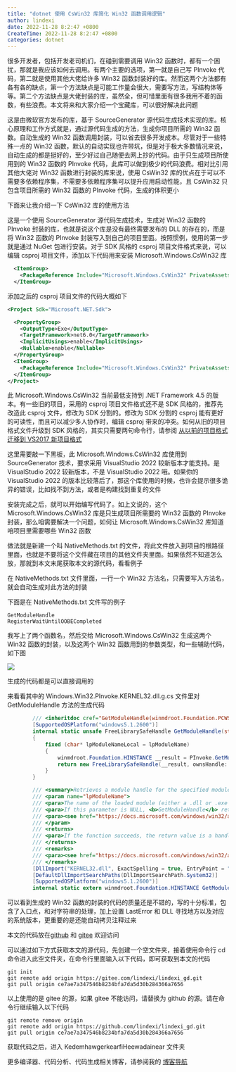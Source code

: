 ```yaml
---
title: "dotnet 使用 CsWin32 库简化 Win32 函数调用逻辑"
author: lindexi
date: 2022-11-28 8:2:47 +0800
CreateTime: 2022-11-28 8:2:47 +0800
categories: dotnet
---
```


很多开发者，包括开发老司机们，在碰到需要调用 Win32 函数时，都有一个困扰，那就是我应该如何去调用。有两个主要的选项，第一就是自己写 PInvoke 代码，第二就是使用其他大佬给许多 Win32 函数封装好的库。然而这两个方法都有各有各的缺点，第一个方法缺点是可能工作量会很大，需要写方法，写结构体等等。第二个方法缺点是大佬封装的库，虽然全，但可惜里面有很多我用不着的函数，有些浪费。本文将来和大家介绍一个宝藏库，可以很好解决此问题

<!--more-->



<!-- 发布 -->
<!-- 博客 -->

这是由微软官方发布的库，基于 SourceGenerator 源代码生成技术实现的库。核心原理和工作方式就是，通过源代码生成的方法，生成你项目所需的 Win32 函数。自动生成的 Win32 函数调用封装，可以省去很多开发成本。尽管对于一些特殊一点的 Win32 函数，默认的自动实现也许带坑，但是对于极大多数情况来说，自动生成的都是挺好的，至少好过自己随便去网上抄的代码。由于只生成项目所使用到的 Win32 函数的 PInvoke 代码，此库可以做到极少的代码浪费。相对比引用其他大佬对 Win32 函数进行封装的库来说，使用 CsWin32 库的优点在于可以不需要多依赖程序集，不需要多依赖程序集可以提升应用启动性能，且 CsWin32 只包含项目所需的 Win32 函数的 PInvoke 代码，生成的体积更小

下面来让我介绍一下 CsWin32 库的使用方法

这是一个使用 SourceGenerator 源代码生成技术，生成对 Win32 函数的 PInvoke 封装的库，也就是说这个库是没有最终需要发布的 DLL 的存在的，而是将 Win32 函数的 PInvoke 封装写入到自己的项目里面。按照惯例，使用的第一步就是通过 NuGet 包进行安装。对于 SDK 风格的 csproj 项目文件格式来说，可以编辑 csproj 项目文件，添加以下代码用来安装 Microsoft.Windows.CsWin32 库

```xml
  <ItemGroup>
    <PackageReference Include="Microsoft.Windows.CsWin32" PrivateAssets="all" Version="0.2.63-beta" />
  </ItemGroup>
```

添加之后的 csproj 项目文件的代码大概如下

```xml
<Project Sdk="Microsoft.NET.Sdk">

  <PropertyGroup>
    <OutputType>Exe</OutputType>
    <TargetFramework>net6.0</TargetFramework>
    <ImplicitUsings>enable</ImplicitUsings>
    <Nullable>enable</Nullable>
  </PropertyGroup>
  <ItemGroup>
    <PackageReference Include="Microsoft.Windows.CsWin32" PrivateAssets="all" Version="0.2.63-beta" />
  </ItemGroup>
</Project>
```

此 Microsoft.Windows.CsWin32 当前最低支持到 .NET Framework 4.5 的版本。有一些旧的项目，采用的 csproj 项目文件格式还不是 SDK 风格的，推荐先改造此 csproj 文件，修改为 SDK 分割的。修改为 SDK 分割的 csproj 能有更好的可读性，而且可以减少多人协作时，编辑 csproj 带来的冲突。如何从旧的项目格式文件升级到 SDK 风格的，其实只需要两句命令行，请参阅 [从以前的项目格式迁移到 VS2017 新项目格式](https://blog.lindexi.com/post/%E4%BB%8E%E4%BB%A5%E5%89%8D%E7%9A%84%E9%A1%B9%E7%9B%AE%E6%A0%BC%E5%BC%8F%E8%BF%81%E7%A7%BB%E5%88%B0-VS2017-%E6%96%B0%E9%A1%B9%E7%9B%AE%E6%A0%BC%E5%BC%8F.html )

这里需要敲一下黑板，此 Microsoft.Windows.CsWin32 库使用到 SourceGenerator 技术，要求采用 VisualStudio 2022 较新版本才能支持。是 VisualStudio 2022 较新版本，不是 VisualStudio 2022 哦。如果你的 VisualStudio 2022 的版本比较落后了，那这个库使用的时候，也许会提示很多诡异的错误，比如找不到方法，或者是构建找到重复的文件

安装完成之后，就可以开始编写代码了。如上文说的，这个 Microsoft.Windows.CsWin32 库是只生成项目所需要的 Win32 函数的 PInvoke 封装，那么咱需要解决一个问题，如何让 Microsoft.Windows.CsWin32 库知道咱项目里需要哪些 Win32 函数

做法就是新建一个叫 NativeMethods.txt 的文件，将此文件放入到项目的根路径里面，也就是不要将这个文件藏在项目的其他文件夹里面。如果依然不知道怎么放，那就到本文末尾获取本文的源代码，看看例子

在 NativeMethods.txt 文件里面，一行一个 Win32 方法名，只需要写入方法名，就会自动生成对此方法的封装

下面是在 NativeMethods.txt 文件写的例子

```
GetModuleHandle
RegisterWaitUntilOOBECompleted
```

我写上了两个函数名，然后交给 Microsoft.Windows.CsWin32 生成这两个 Win32 函数的封装，以及这两个 Win32 函数用到的参数类型，和一些辅助代码，如下图

![](http://image.acmx.xyz/lindexi%2F202211271156463865.jpg)

生成的代码都是可以直接调用的

来看看其中的 Windows.Win32.PInvoke.KERNEL32.dll.g.cs 文件里对 GetModuleHandle 方法的生成代码

```csharp
		/// <inheritdoc cref="GetModuleHandle(winmdroot.Foundation.PCWSTR)"/>
		[SupportedOSPlatform("windows5.1.2600")]
		internal static unsafe FreeLibrarySafeHandle GetModuleHandle(string lpModuleName)
		{
			fixed (char* lpModuleNameLocal = lpModuleName)
			{
				winmdroot.Foundation.HINSTANCE __result = PInvoke.GetModuleHandle(lpModuleNameLocal);
				return new FreeLibrarySafeHandle(__result, ownsHandle: false);
			}
		}

		/// <summary>Retrieves a module handle for the specified module. The module must have been loaded by the calling process.</summary>
		/// <param name="lpModuleName">
		/// <para>The name of the loaded module (either a .dll or .exe file). If the file name extension is omitted, the default library extension .dll is appended. The file name string can include a trailing point character (.) to indicate that the module name has no extension. The string does not have to specify a path. When specifying a path, be sure to use backslashes (\\), not forward slashes (/). The name is compared (case independently) to the names of modules currently mapped into the address space of the calling process.</para>
		/// <para>If this parameter is NULL, <b>GetModuleHandle</b> returns a handle to the file used to create the calling process (.exe file). The <b>GetModuleHandle</b> function does not retrieve handles for modules that were loaded using the <b>LOAD_LIBRARY_AS_DATAFILE</b> flag. For more information, see <a href="https://docs.microsoft.com/windows/desktop/api/libloaderapi/nf-libloaderapi-loadlibraryexa">LoadLibraryEx</a>.</para>
		/// <para><see href="https://docs.microsoft.com/windows/win32/api//libloaderapi/nf-libloaderapi-getmodulehandlew#parameters">Read more on docs.microsoft.com</see>.</para>
		/// </param>
		/// <returns>
		/// <para>If the function succeeds, the return value is a handle to the specified module. If the function fails, the return value is NULL. To get extended error information, call <a href="/windows/desktop/api/errhandlingapi/nf-errhandlingapi-getlasterror">GetLastError</a>.</para>
		/// </returns>
		/// <remarks>
		/// <para><see href="https://docs.microsoft.com/windows/win32/api//libloaderapi/nf-libloaderapi-getmodulehandlew">Learn more about this API from docs.microsoft.com</see>.</para>
		/// </remarks>
		[DllImport("KERNEL32.dll", ExactSpelling = true, EntryPoint = "GetModuleHandleW", SetLastError = true)]
		[DefaultDllImportSearchPaths(DllImportSearchPath.System32)]
		[SupportedOSPlatform("windows5.1.2600")]
		internal static extern winmdroot.Foundation.HINSTANCE GetModuleHandle(winmdroot.Foundation.PCWSTR lpModuleName);
```

可以看到生成的 Win32 函数的封装的代码的质量还是不错的，写的十分标准，包含了入口点，和对字符串的处理，加上设置 LastError 和 DLL 寻找地方以及对应的系统版本，更重要的是还能自动拷贝注释过来

本文的代码放在[github](https://github.com/lindexi/lindexi_gd/tree/ce7ae7a347546b8234bfa7da5d30b284366a7656/KedemhawgerkearfiHeewadainear) 和 [gitee](https://gitee.com/lindexi/lindexi_gd/tree/ce7ae7a347546b8234bfa7da5d30b284366a7656/KedemhawgerkearfiHeewadainear) 欢迎访问

可以通过如下方式获取本文的源代码，先创建一个空文件夹，接着使用命令行 cd 命令进入此空文件夹，在命令行里面输入以下代码，即可获取到本文的代码

```
git init
git remote add origin https://gitee.com/lindexi/lindexi_gd.git
git pull origin ce7ae7a347546b8234bfa7da5d30b284366a7656
```

以上使用的是 gitee 的源，如果 gitee 不能访问，请替换为 github 的源。请在命令行继续输入以下代码

```
git remote remove origin
git remote add origin https://github.com/lindexi/lindexi_gd.git
git pull origin ce7ae7a347546b8234bfa7da5d30b284366a7656
```

获取代码之后，进入 KedemhawgerkearfiHeewadainear 文件夹

更多编译器、代码分析、代码生成相关博客，请参阅我的 [博客导航](https://blog.lindexi.com/post/%E5%8D%9A%E5%AE%A2%E5%AF%BC%E8%88%AA.html )
